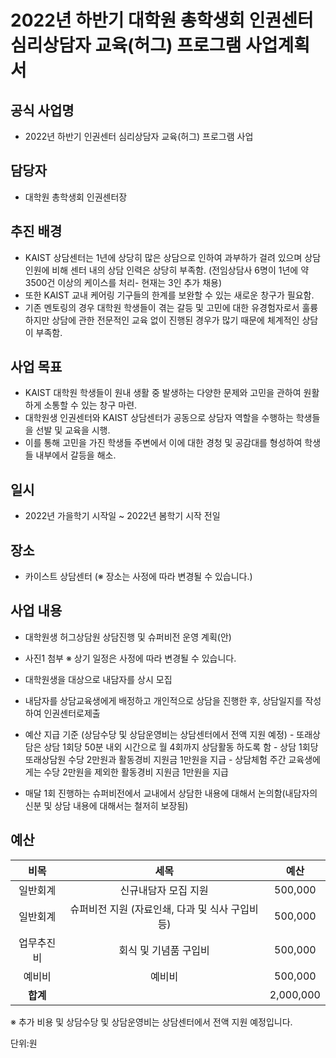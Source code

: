 2022년 하반기 대학원 총학생회 인권센터 심리상담자 교육(허그) 프로그램 사업계획서
===

## 공식 사업명
- 2022년 하반기 인권센터 심리상담자 교육(허그) 프로그램 사업

## 담당자
- 대학원 총학생회 인권센터장

## 추진 배경
- KAIST 상담센터는 1년에 상당히 많은 상담으로 인하여 과부하가 걸려 있으며 상담 인원에 비해 센터 내의 상담 인력은 상당히 부족함. (전임상담사 6명이 1년에 약 3500건 이상의 케이스를 처리- 현재는 3인 추가 채용)
- 또한 KAIST 교내 케어링 기구들의 한계를 보완할 수 있는 새로운 창구가 필요함. 
- 기존 멘토링의 경우 대학원 학생들이 겪는 갈등 및 고민에 대한 유경험자로서 훌륭하지만 상담에 관한 전문적인 교육 없이 진행된 경우가 많기 때문에 체계적인 상담이 부족함.

## 사업 목표
- KAIST 대학원 학생들이 원내 생활 중 발생하는 다양한 문제와 고민을 관하여 원활하게 소통할 수 있는 창구 마련.
- 대학원생 인권센터와 KAIST 상담센터가 공동으로 상담자 역할을 수행하는 학생들을 선발 및 교육을 시행. 
- 이를 통해 고민을 가진 학생들 주변에서 이에 대한 경청 및 공감대를 형성하여 학생들 내부에서 갈등을 해소.

## 일시
- 2022년 가을학기 시작일 ~ 2022년 봄학기 시작 전일

## 장소
- 카이스트 상담센터 (※ 장소는 사정에 따라 변경될 수 있습니다.)

## 사업 내용
- 대학원생 허그상담원 상담진행 및 슈퍼비전 운영 계획(안)
- 사진1 첨부
※ 상기 일정은 사정에 따라 변경될 수 있습니다.

- 대학원생을 대상으로 내담자를 상시 모집 
- 내담자를 상담교육생에게 배정하고 개인적으로 상담을 진행한 후, 상담일지를 작성하여 인권센터로제출
- 예산 지급 기준 (상담수당 및 상담운영비는 상담센터에서 전액 지원 예정)
		- 또래상담은 상담 1회당 50분 내외 시간으로 월 4회까지 상담활동 하도록 함 
		- 상담 1회당 또래상담원 수당 2만원과 활동경비 지원금 1만원을 지급 
		- 상담체험 주간 교육생에게는 수당 2만원을 제외한 활동경비 지원금 1만원을 지급
- 매달 1회 진행하는 슈퍼비전에서 교내에서 상담한 내용에 대해서 논의함(내담자의 신분 및 상담 내용에 대해서는 철저히 보장됨)


## 예산

|  **비목** |   **세목**   | **예산** |
|:----------:|:------------:|:--------:|
|일반회계  | 신규내담자 모집 지원 | 500,000 | (코로나로 인해 이전 상담원들이 상담을 진행할 수 있을지 확인 필요)
|일반회계  | 슈퍼비전 지원 (자료인쇄, 다과 및 식사 구입비 등) | 500,000 |
|업무추진비  | 회식 및 기념품 구입비 | 500,000 |
|예비비  | 예비비 | 500,000 |
|   **합계**  |              |    2,000,000    |


※ 추가 비용 및 상담수당 및 상담운영비는 상담센터에서 전액 지원 예정입니다.


단위:원
